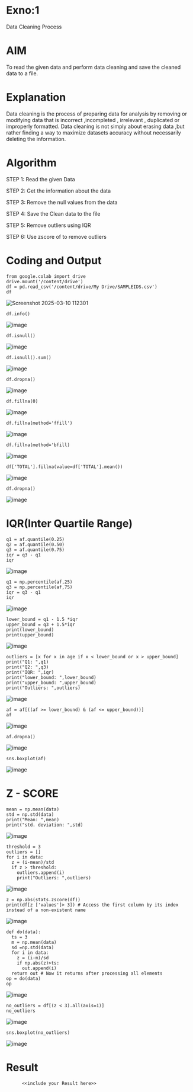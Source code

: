 # Exno:1
Data Cleaning Process

# AIM
To read the given data and perform data cleaning and save the cleaned data to a file.

# Explanation
Data cleaning is the process of preparing data for analysis by removing or modifying data that is incorrect ,incompleted , irrelevant , duplicated or improperly formatted. Data cleaning is not simply about erasing data ,but rather finding a way to maximize datasets accuracy without necessarily deleting the information.

# Algorithm
STEP 1: Read the given Data

STEP 2: Get the information about the data

STEP 3: Remove the null values from the data

STEP 4: Save the Clean data to the file

STEP 5: Remove outliers using IQR

STEP 6: Use zscore of to remove outliers

# Coding and Output

```import pandas as pd
from google.colab import drive
drive.mount('/content/drive')
df = pd.read_csv('/content/drive/My Drive/SAMPLEIDS.csv')
df
```
![Screenshot 2025-03-10 112301](https://github.com/user-attachments/assets/0f2ed739-0a78-431e-b84c-c9e09987217c)

```df.info()```

![image](https://github.com/user-attachments/assets/619892af-0f9c-4b04-9656-6c0470da0b26)

```df.isnull()```

![image](https://github.com/user-attachments/assets/344a9b6d-8169-43c9-bc7f-ca7ee520cf14)

```df.isnull().sum()```

![image](https://github.com/user-attachments/assets/607e85d1-8645-497d-aa04-44035b41b385)

```df.dropna()```

![image](https://github.com/user-attachments/assets/dfba813a-e2f5-4b7a-81d6-caf3c9a80b3c)

```df.fillna(0)```

![image](https://github.com/user-attachments/assets/d5d8317c-1f1a-44c9-b235-4ddd0614f02a)

```df.fillna(method='ffill')```

![image](https://github.com/user-attachments/assets/572e5fab-d4fc-4619-81c9-3251554098d7)

```df.fillna(method='bfill)```

![image](https://github.com/user-attachments/assets/167f5a42-acbd-4970-98cd-fdce9f2b8c79)

```df['TOTAL'].fillna(value=df['TOTAL'].mean())```

![image](https://github.com/user-attachments/assets/6aa59ce9-e405-430a-8dd2-0ab779a7392b)

```df.dropna()```

![image](https://github.com/user-attachments/assets/617bd83b-7056-4392-b8f1-7064519497b3)

# IQR(Inter Quartile Range)

```
q1 = af.quantile(0.25)
q2 = af.quantile(0.50)
q3 = af.quantile(0.75)
iqr = q3 - q1
iqr
```

![image](https://github.com/user-attachments/assets/4103eafa-774f-4aef-ba81-a88d92bc7ef6)

```
q1 = np.percentile(af,25)
q3 = np.percentile(af,75)
iqr = q3 - q1
iqr
```

![image](https://github.com/user-attachments/assets/679bdfe6-7d7e-4ab5-820f-0b61e33dd50e)

```
lower_bound = q1 - 1.5 *iqr
upper_bound = q3 + 1.5*iqr
print(lower_bound)
print(upper_bound)
```

![image](https://github.com/user-attachments/assets/06518517-d1fa-45b4-ba0c-873baf8b3a8a)

```
outliers = [x for x in age if x < lower_bound or x > upper_bound]
print("Q1: ",q1)
print("Q2: ",q3)
print("IQR: ",iqr)
print("lower_bound: ",lower_bound)
print("upper_bound: ",upper_bound)
print("Outliers: ",outliers)
```

![image](https://github.com/user-attachments/assets/65303b21-e0fb-4dfc-9cf2-f937113ae4e1)

```
af = af[((af >= lower_bound) & (af <= upper_bound))]
af
```

![image](https://github.com/user-attachments/assets/a0311332-1bd1-4cfc-8bbd-1494465f3efc)

```af.dropna()```

![image](https://github.com/user-attachments/assets/1fcf42f5-6739-4665-862c-3a5eeb9b8d1a)

```sns.boxplot(af)```

![image](https://github.com/user-attachments/assets/ca68214f-8a55-48b3-888e-955cf8a1e0c4)

# Z - SCORE

```
mean = np.mean(data)
std = np.std(data)
print("Mean: ",mean)
print("std. deviation: ",std)
```
![image](https://github.com/user-attachments/assets/76904ca9-68a3-40c1-9a98-55d1f9922a8c)

```
threshold = 3
outliers = []
for i in data:
  z = (i-mean)/std
  if z > threshold:
    outliers.append(i)
    print("Outliers: ",outliers)
```

![image](https://github.com/user-attachments/assets/3eaf9b9b-f254-42d9-8d69-68ab9b025179)

```
z = np.abs(stats.zscore(df))
print(df[z ['values']> 3]) # Access the first column by its index instead of a non-existent name
```
![image](https://github.com/user-attachments/assets/9e1af3dc-d46b-444e-9e24-2439fd6c8751)

```
def do(data):
  ts = 3
  m = np.mean(data)
  sd =np.std(data)
  for i in data:
    z = (i-m)/sd
    if np.abs(z)>ts:
      out.append(i)
  return out # Now it returns after processing all elements
op = do(data)
op

```

![image](https://github.com/user-attachments/assets/da19b8d9-0701-42c0-8897-711700aebb88)

```
no_outliers = df[(z < 3).all(axis=1)]
no_outliers
```

![image](https://github.com/user-attachments/assets/e0754347-f809-419c-a528-159282b932ea)

```
sns.boxplot(no_outliers)
```
![image](https://github.com/user-attachments/assets/ab6cb821-eba8-4e94-99c8-cb33222c029e)





# Result
          <<include your Result here>>
